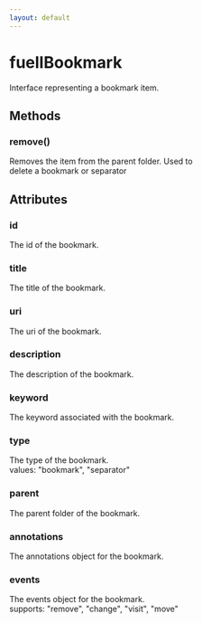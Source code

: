 ```yaml
---
layout: default
---
```


# fuelIBookmark #
  
Interface representing a bookmark item.  
  

## Methods ##

### remove() ###
  
Removes the item from the parent folder. Used to  
delete a bookmark or separator  
  

## Attributes ##

### id ###
  
The id of the bookmark.  
  

### title ###
  
The title of the bookmark.  
  

### uri ###
  
The uri of the bookmark.  
  

### description ###
  
The description of the bookmark.  
  

### keyword ###
  
The keyword associated with the bookmark.  
  

### type ###
  
The type of the bookmark.  
values: "bookmark", "separator"  
  

### parent ###
  
The parent folder of the bookmark.  
  

### annotations ###
  
The annotations object for the bookmark.  
  

### events ###
  
The events object for the bookmark.  
supports: "remove", "change", "visit", "move"  
  
